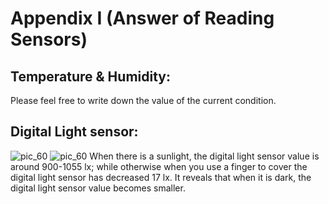 # Appendix I (Answer of Reading Sensors)

## Temperature & Humidity:
Please feel free to write down the value of the current condition.

## Digital Light sensor:
![pic_60](images/08P1.png)
![pic_60](images/08P2.png)
When there is a sunlight, the digital light sensor value is around 900-1055 lx; while otherwise when you use a finger to cover the digital light sensor has decreased 17 lx. It reveals that when it is dark, the digital light sensor value becomes smaller.